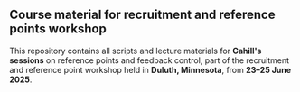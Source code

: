 ## Course material for recruitment and reference points workshop

This repository contains all scripts and lecture materials for **Cahill's sessions** on reference points and feedback control, part of the recruitment and reference point workshop held in **Duluth, Minnesota**, from **23–25 June 2025**.
